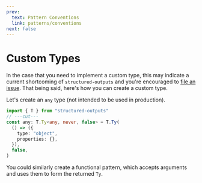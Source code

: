 ```yaml
---
prev:
  text: Pattern Conventions
  link: patterns/conventions
next: false
---
```


# Custom Types

In the case that you need to implement a custom type, this may indicate a current shortcoming of
`structured-outputs` and you're encouraged to
[file an issue](https://github.com/harrysolovay/structured-outputs/issues/new). That being said,
here's how you can create a custom type.

Let's create an `any` type (not intended to be used in production).

```ts twoslash
import { T } from "structured-outputs"
// ---cut---
const any: T.Ty<any, never, false> = T.Ty(
  () => ({
    type: "object",
    properties: {},
  }),
  false,
)
```

You could similarly create a functional pattern, which accepts arguments and uses them to form the
returned `Ty`.

